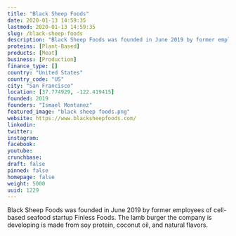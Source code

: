 ```yaml
---
title: "Black Sheep Foods"
date: 2020-01-13 14:59:35
lastmod: 2020-01-13 14:59:35
slug: /black-sheep-foods
description: "Black Sheep Foods was founded in June 2019 by former employees of cell-based seafood startup Finless Foods. The lamb burger the company is developing is made from soy protein, coconut oil, and natural flavors."
proteins: [Plant-Based]
products: [Meat]
business: [Production]
finance_type: []
country: "United States"
country_code: "US"
city: "San Francisco"
location: [37.774929, -122.419415]
founded: 2019
founders: "Ismael Montanez"
featured_image: "black sheep foods.png"
website: https://www.blacksheepfoods.com/
linkedin: 
twitter: 
instagram: 
facebook: 
youtube: 
crunchbase: 
draft: false
pinned: false
homepage: false
weight: 5000
uuid: 1229
---
```

Black Sheep Foods was founded in June 2019 by former employees of cell-based seafood startup Finless Foods. The lamb burger the company is developing is made from soy protein, coconut oil, and natural flavors.
